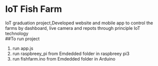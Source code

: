 # IoT Fish Farm
IoT graduation project,Developed website and mobile app to control the farms by dashboard, live camera
and repots through principle IoT technology <br />
##To run project
1. run app.js <br />
2. run raspbreey_pi from Emdedded folder in raspbreey pi3 <br />
3. run fishfarm.ino from Emdedded folder in Arduino <br />



